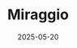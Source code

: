 ---  
layout: startup_page  
title: "Miraggio"  
id: "miraggiolife.com"  
permalink: "/miraggiomiraggiolife.com05202025/"  
website: "https://miraggiolife.com/"  
funding_round: "Series A"  
funding_amount: "$6.5M"  
investors: "RPSG Capital Ventures, Client Associates Alternate Fund, Prath Ventures"  
about: "Miraggio is a D2C handbag and accessories brand aiming to expand its retail presence with exclusive brand outlets. The company is focusing on premiumizing its brand and improving the digital consumer experience through tech integration. They also plan to expand into new formats such as laptop bags, backpacks, and clutches."  
markets: "E-commerce, Fashion"  
hq: "Gurugram, Haryana, India"  
founded_year: "2019"  
linkedin: "https://www.linkedin.com/company/miraggio"  
twitter: "https://twitter.com/miraggiolife"  
instagram: ""  
facebook: "https://www.facebook.com/miraggiolife/"  
crunchbase: "https://www.crunchbase.com/organization/miraggio"  
pitchbook: "https://pitchbook.com/profiles/company/494205-22"  

date_display: "20-May-2025"  
date: "2025-05-20"

# SEO Optimization  
meta_title: "Miraggio - Series A Funding ($6.5M)"  
meta_description: "Miraggio, Miraggio is a D2C handbag and accessories brand aiming to expand its retail presence with exclusive brand outlets. The company is focusing on premiumi..."  
meta_keywords: "Miraggio, E-commerce, Fashion, Series A funding"  
canonical_url: "https://startup.projectstartups.com/miraggiomiraggiolife.com05202025/"  
---